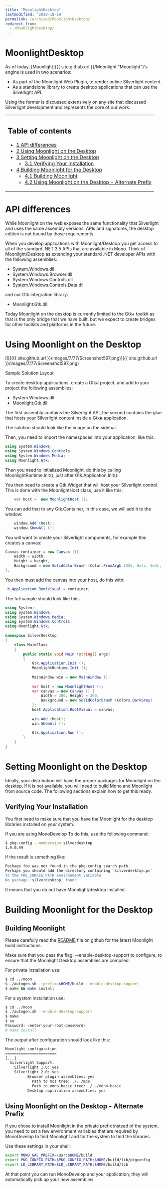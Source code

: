 ```yaml
---
title: "MoonlightDesktop"
lastmodified: '2010-10-19'
permalink: /archived/MoonlightDesktop/
redirect_from:
  - /MoonlightDesktop/
---
```


MoonlightDesktop
================

As of today, [Moonlight]({{ site.github.url }}/Moonlight "Moonlight")'s engine is used in two scenarios:

-   As part of the Moonlight Web Plugin, to render online Silverlight content.
-   As a standalone library to create desktop applications that can use the Silverlight API.

Using the former is discussed extensively on any site that discussed Silverlight development and represents the core of our work.

<table>
<col width="100%" />
<tbody>
<tr class="odd">
<td align="left"><h2>Table of contents</h2>
<ul>
<li><a href="#api-differences">1 API differences</a></li>
<li><a href="#using-moonlight-on-the-desktop">2 Using Moonlight on the Desktop</a></li>
<li><a href="#setting-moonlight-on-the-desktop">3 Setting Moonlight on the Desktop</a>
<ul>
<li><a href="#verifying-your-installation">3.1 Verifying Your Installation</a></li>
</ul></li>
<li><a href="#building-moonlight-for-the-desktop">4 Building Moonlight for the Desktop</a>
<ul>
<li><a href="#building-moonlight">4.1 Building Moonlight</a></li>
<li><a href="#using-moonlight-on-the-desktop---alternate-prefix">4.2 Using Moonlight on the Desktop - Alternate Prefix</a></li>
</ul></li>
</ul></td>
</tr>
</tbody>
</table>

API differences
===============

While Moonlight on the web exposes the same functionality that Silverlight and uses the same assembly versions, APIs and signatures, the desktop edition is not bound by those requirements.

When you develop applications with Moonlight/Desktop you get access to all of the standard .NET 3.5 APIs that are available in Mono. Think of Moonlight/Desktop as extending your standard .NET developer APIs with the following assemblies:

-   System.Windows.dll
-   System.Windows.Browser.dll
-   System.Windows.Controls.dll
-   System.Windows.Controls.Data.dll

and our Gtk integration library:

-   Moonlight.Gtk.dll

 Today Moonlight on the desktop is currently limited to the Gtk+ toolkit as that is the only bridge that we have built, but we expect to create bridges for other toolkits and platforms in the future.

Using Moonlight on the Desktop
==============================

[![]({{ site.github.url }}/images/7/77/Screenshot597.png)]({{ site.github.url }}/images/7/77/Screenshot597.png)

Sample Solution Layout

To create desktop applications, create a Gtk\# project, and add to your project the following assemblies:

-   System.Windows.dll
-   Moonlight.Gtk.dll

The first assembly contains the Silverlight API, the second contains the glue that hosts your Silverlight content inside a Gtk\# application.

The solution should look like the image on the sidebar.

Then, you need to import the namespaces into your application, like this:

``` csharp
using System.Windows;
using System.Windows.Controls;
using System.Windows.Media;
using Moonlight.Gtk;
```

Then you need to initialized Moonlight, do this by calling MoonlightRuntime.Init(), just after Gtk.Application.Init():

You then need to create a Gtk.Widget that will host your Silverlight control. This is done with the MoonlightHost class, use it like this:

``` csharp
    var host =  new MoonlightHost ();
```

You can add that to any Gtk.Container, in this case, we will add it to the window:

``` csharp
    window.Add (host);
    window.ShowAll ();
```

You will want to create your Silverlight components, for example this creates a canvas:

``` csharp
Canvas container = new Canvas (){
    Width = width,
    Height = height,
    Background = new SolidColorBrush (Color.FromArgb (255, 0x4c, 0x4c, 0x4c))
};
```

You then must add the canvas into your host, do this with:

``` csharp
 h.Application.RootVisual = container;
```

The full sample should look like this:

``` csharp
using System;
using System.Windows;
using System.Windows.Media;
using System.Windows.Controls;
using Moonlight.Gtk;
 
namespace SilverDesktop
{
    class MainClass
    {
        public static void Main (string[] args)
        {
            Gtk.Application.Init ();
            MoonlightRuntime.Init ();
 
            MainWindow win = new MainWindow ();
 
            var host = new MoonlightHost ();
            var canvas = new Canvas () {
                Width = 300, Height = 300,
                Background = new SolidColorBrush (Colors.DarkGray)
            };
            host.Application.RootVisual = canvas;
 
            win.Add (host);
            win.ShowAll ();
 
            Gtk.Application.Run ();
        }
    }
}
```

Setting Moonlight on the Desktop
================================

Ideally, your distribution will have the proper packages for Moonlight on the desktop. If it is not available, you will need to build Mono and Moonlight from source code. The following sections explain how to get this ready.

Verifying Your Installation
---------------------------

You first need to make sure that you have the Moonlight for the desktop libraries installed on your system.

If you are using MonoDevelop To do this, use the following command:

``` bash
$ pkg-config --modversion silverdesktop
1.9.0.99
```

If the result is something like:

``` bash
Package foo was not found in the pkg-config search path.
Perhaps you should add the directory containing `silverdesktop.pc'
to the PKG_CONFIG_PATH environment variable
No package 'silverdesktop' found
```

It means that you do not have Moonlight/desktop installed.

Building Moonlight for the Desktop
==================================

Building Moonlight
------------------

Please carefully read the [README](http://github.com/mono/moon/raw/master/README) file on github for the latest Moonlight build instructions.

Make sure that you pass the flag: --enable-desktop-support to configure, to ensure that the Moonlight Desktop assemblies are compiled.

For private installation use:

``` bash
$ cd ../moon
$ ./autogen.sh --prefix=$HOME/build --enable-desktop-support
$ make && make install
```

For a system installation use:

``` bash
$ cd ../moon
$ ./autogen.sh --enable-desktop-support
$ make 
$ su
Password: <enter-your-root-password>
# make install
```

The output after configuration should look like this:

``` bash
Moonlight configuration
=======================
[...]
  Silverlight Support:
    Silverlight 1.0: yes
    Silverlight 2.0: yes
          Browser plugin assemblies: yes 
            Path to mcs tree: ./../mcs
            Path to mono-basic tree: ./../mono-basic
          Desktop application assemblies: yes
```

Using Moonlight on the Desktop - Alternate Prefix
-------------------------------------------------

If you chose to install Moonlight in the private prefix instead of the system, you need to set a few environment variables that are required by MonoDevelop to find Moonlight and for the system to find the libraries.

Use these settings in your shell:

``` bash
export MONO_GAC_PREFIX=/usr:$HOME/build
export PKG_CONFIG_PATH=$PKG_CONFIG_PATH:$HOME/build/lib/pkgconfig 
export LD_LIBRARY_PATH=$LD_LIBRARY_PATH:$HOME/build/lib
```

At that point you can run MonoDevelop and your application, they will automatically pick up your new assemblies.

